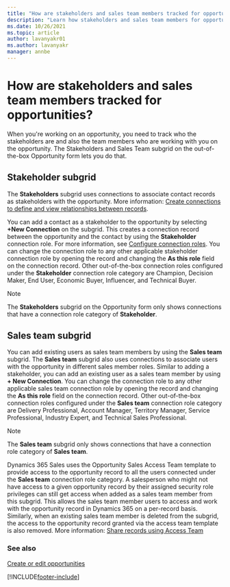 ```yaml
---
title: "How are stakeholders and sales team members tracked for opportunities? (Dynamics 365 Sales) | MicrosoftDocs"
description: "Learn how stakeholders and sales team members for opportunities are tracked in Dynamics 365 Sales."
ms.date: 10/26/2021
ms.topic: article
author: lavanyakr01
ms.author: lavanyakr
manager: annbe
---
```

# How are stakeholders and sales team members tracked for opportunities? 

When you're working on an opportunity, you need to track who the stakeholders are and also the team members who are working with you on the opportunity. The Stakeholders and Sales Team subgrid on the out-of-the-box Opportunity form lets you do that.  

## Stakeholder subgrid

The **Stakeholders** subgrid uses connections to associate contact records as stakeholders with the opportunity. More information: [Create connections to define and view relationships between records](../customerengagement/on-premises/basics/create-connections-view-relationships-between-records.md).

You can add a contact as a stakeholder to the opportunity by selecting **+New Connection** on the subgrid. This creates a connection record between the opportunity and the contact by using the **Stakeholder** connection role. For more information, see [Configure connection roles](/powerapps/maker/common-data-service/configure-connection-roles). You can change the connection role to any other applicable stakeholder connection role by opening the record and changing the **As this role** field on the connection record. Other out-of-the-box connection roles configured under the **Stakeholder** connection role category are Champion, Decision Maker, End User, Economic Buyer, Influencer, and Technical Buyer.

> [!NOTE]
> The **Stakeholders** subgrid on the Opportunity form only shows connections that have a connection role category of **Stakeholder**.

## Sales team subgrid

You can add existing users as sales team members by using the **Sales team** subgrid. The **Sales team** subgrid also uses connections to associate users with the opportunity in different sales member roles. Similar to adding a stakeholder, you can add an existing user as a sales team member by using **+ New Connection**. You can change the connection role to any other applicable sales team connection role by opening the record and changing the **As this role** field on the connection record. Other out-of-the-box connection roles configured under the **Sales team** connection role category are Delivery Professional, Account Manager, Territory Manager, Service Professional, Industry Expert, and Technical Sales Professional.
    
> [!NOTE]
>  The **Sales team** subgrid only shows connections that have a connection role category of **Sales team**.
    
Dynamics 365 Sales uses the Opportunity Sales Access Team template to provide access to the opportunity record to all the users connected under the **Sales team** connection role category. A salesperson who might not have access to a given opportunity record by their assigned security role privileges can still get access when added as a sales team member from this subgrid. This allows the sales team member users to access and work with the opportunity record in Dynamics 365 on a per-record basis. Similarly, when an existing sales team member is deleted from the subgrid, the access to the opportunity record granted via the access team template is also removed. More information: [Share records using Access Team](/powerapps/user/access-team)

### See also

[Create or edit opportunities](create-edit-opportunity-sales.md)


[!INCLUDE[footer-include](../includes/footer-banner.md)]
